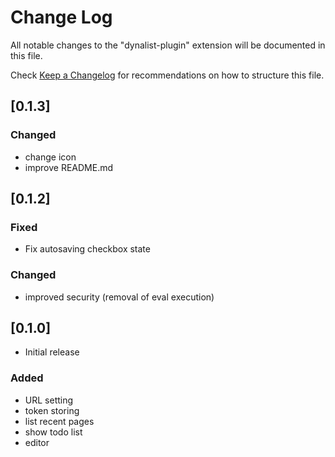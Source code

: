 # Change Log

All notable changes to the "dynalist-plugin" extension will be documented in this file.

Check [Keep a Changelog](http://keepachangelog.com/) for recommendations on how to structure this file.

## [0.1.3]
### Changed
- change icon
- improve README.md

## [0.1.2]
### Fixed
- Fix autosaving checkbox state
### Changed
- improved security (removal of eval execution)

## [0.1.0]
- Initial release

### Added
- URL setting
- token storing
- list recent pages
- show todo list
- editor
